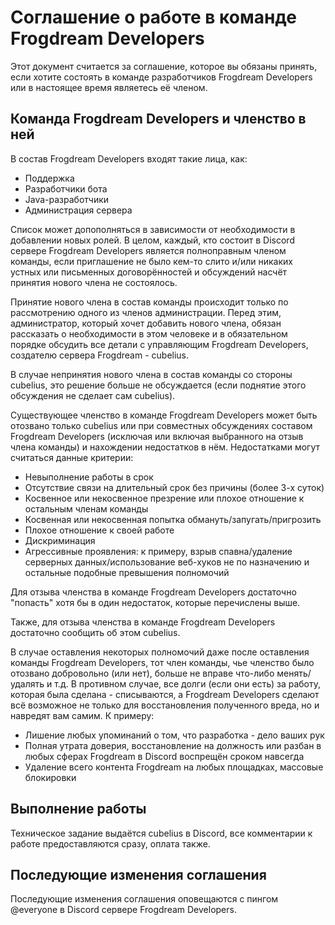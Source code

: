 # Соглашение о работе в команде Frogdream Developers
Этот документ считается за соглашение, которое вы обязаны принять, если хотите состоять в команде разработчиков Frogdream Developers или в настоящее время являетесь её членом.

## Команда Frogdream Developers и членство в ней

В состав Frogdream Developers входят такие лица, как:
- Поддержка
- Разработчики бота
- Java-разработчики
- Администрация сервера

Список может допополняться в зависимости от необходимости в добавлении новых ролей. В целом, каждый, кто состоит в Discord сервере Frogdream Developers является полноправным членом команды, если приглашение не было кем-то слито и/или никаких устных или письменных договорённостей и обсуждений насчёт принятия нового члена не состоялось.

Принятие нового члена в состав команды происходит только по рассмотрению одного из членов администрации. Перед этим, администратор, который хочет добавить нового члена, обязан рассказать о необходимости в этом человеке и в обязательном порядке обсудить все детали с управляющим Frogdream Developers, создателю сервера Frogdream - cubelius.

В случае непринятия нового члена в состав команды со стороны cubelius, это решение больше не обсуждается (если поднятие этого обсуждения не сделает сам cubelius).

Существующее членство в команде Frogdream Developers может быть отозвано только cubelius или при совместных обсуждениях составом Frogdream Developers (исключая или включая выбранного на отзыв члена команды) и нахождении недостатков в нём. Недостатками могут считаться данные критерии:

- Невыполнение работы в срок
- Отсутствие связи на длительный срок без причины (более 3-х суток)
- Косвенное или некосвенное презрение или плохое отношение к остальным членам команды
- Косвенная или некосвенная попытка обмануть/запугать/пригрозить
- Плохое отношение к своей работе
- Дискриминация
- Агрессивные проявления: к примеру, взрыв спавна/удаление серверных данных/использование веб-хуков не по назначению и остальные подобные превышения полномочий

Для отзыва членства в команде Frogdream Developers достаточно "попасть" хотя бы в один недостаток, которые перечислены выше.

Также, для отзыва членства в команде Frogdream Developers достаточно сообщить об этом cubelius. 

В случае оставления некоторых полномочий даже после оставления команды Frogdream Developers, тот член команды, чье членство было отозвано добровольно (или нет), больше не вправе что-либо менять/удалять и т.д. В противном случае, все долги (если они есть) за работу, которая была сделана - списываются, а Frogdream Developers сделают всё возможное не только для восстановления полученного вреда, но и навредят вам самим. К примеру:

- Лишение любых упоминаний о том, что разработка - дело ваших рук
- Полная утрата доверия, восстановление на должность или разбан в любых сферах Frogdream в Discord воспрещён сроком навсегда
- Удаление всего контента Frogdream на любых площадках, массовые блокировки

## Выполнение работы

Техническое задание выдаётся cubelius в Discord, все комментарии к работе предоставляются сразу, оплата также.

## Последующие изменения соглашения

Последующие изменения соглашения оповещаются с пингом @everyone в Discord сервере Frogdream Developers.
